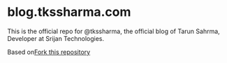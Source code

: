 # blog.tkssharma.com

This is the official repo for @tkssharma, the official blog of Tarun Sahrma, Developer at Srijan Technologies.

Based on[Fork this repository](https://github.com/tksshrma.github.io)
